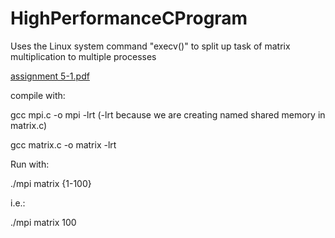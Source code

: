 # HighPerformanceCProgram
Uses the Linux system command "execv()" to split up task of matrix multiplication to multiple processes

[assignment 5-1.pdf](https://github.com/JackWalton1/HighPerformanceCProgram/files/8188999/assignment.5-1.pdf)

compile with:

gcc mpi.c -o mpi -lrt (-lrt because we are creating named shared memory in matrix.c)

gcc matrix.c -o matrix -lrt


Run with:

./mpi matrix {1-100}

i.e.:

./mpi matrix 100
